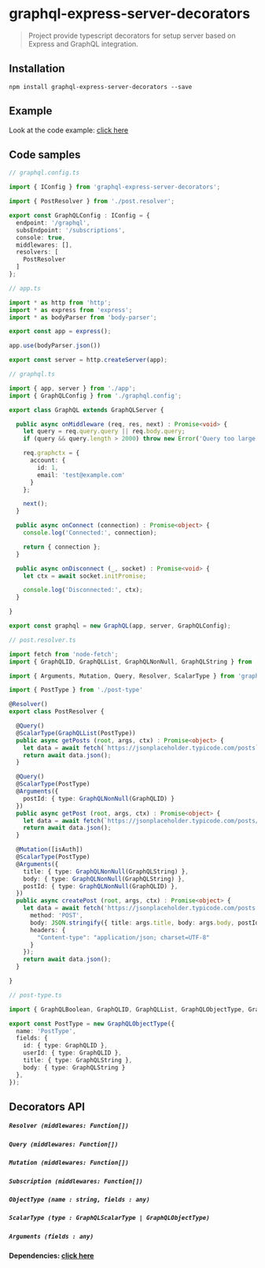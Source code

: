 graphql-express-server-decorators
===

> Project provide typescript decorators for setup server based on Express and GraphQL integration.

## Installation
```
npm install graphql-express-server-decorators --save
```
## Example
Look at the code example: [click here](https://github.com/boski-src/graphql-express-server-decorators/tree/master/example)

## Code samples
```typescript
// graphql.config.ts

import { IConfig } from 'graphql-express-server-decorators';

import { PostResolver } from './post.resolver';

export const GraphQLConfig : IConfig = {
  endpoint: '/graphql',
  subsEndpoint: '/subscriptions',
  console: true,
  middlewares: [],
  resolvers: [
    PostResolver
  ]
};
```
```typescript
// app.ts

import * as http from 'http';
import * as express from 'express';
import * as bodyParser from 'body-parser';

export const app = express();

app.use(bodyParser.json())

export const server = http.createServer(app);

```

```typescript
// graphql.ts

import { app, server } from './app';
import { GraphQLConfig } from './graphql.config';

export class GraphQL extends GraphQLServer {

  public async onMiddleware (req, res, next) : Promise<void> {
    let query = req.query.query || req.body.query;
    if (query && query.length > 2000) throw new Error('Query too large.');

    req.graphctx = {
      account: {
        id: 1,
        email: 'test@example.com'
      }
    };

    next();
  }

  public async onConnect (connection) : Promise<object> {
    console.log('Connected:', connection);

    return { connection };
  }

  public async onDisconnect (_, socket) : Promise<void> {
    let ctx = await socket.initPromise;

    console.log('Disconnected:', ctx);
  }

}

export const graphql = new GraphQL(app, server, GraphQLConfig);
```
```typescript
// post.resolver.ts

import fetch from 'node-fetch';
import { GraphQLID, GraphQLList, GraphQLNonNull, GraphQLString } from 'graphql';

import { Arguments, Mutation, Query, Resolver, ScalarType } from 'graphql-express-server-decorators';

import { PostType } from './post-type'

@Resolver()
export class PostResolver {

  @Query()
  @ScalarType(GraphQLList(PostType))
  public async getPosts (root, args, ctx) : Promise<object> {
    let data = await fetch(`https://jsonplaceholder.typicode.com/posts`);
    return await data.json();
  }

  @Query()
  @ScalarType(PostType)
  @Arguments({
    postId: { type: GraphQLNonNull(GraphQLID) }
  })
  public async getPost (root, args, ctx) : Promise<object> {
    let data = await fetch(`https://jsonplaceholder.typicode.com/posts/${args.postId}`);
    return await data.json();
  }

  @Mutation([isAuth])
  @ScalarType(PostType)
  @Arguments({
    title: { type: GraphQLNonNull(GraphQLString) },
    body: { type: GraphQLNonNull(GraphQLString) },
    postId: { type: GraphQLNonNull(GraphQLID) },
  })
  public async createPost (root, args, ctx) : Promise<object> {
    let data = await fetch('https://jsonplaceholder.typicode.com/posts', {
      method: 'POST',
      body: JSON.stringify({ title: args.title, body: args.body, postId: args.postId }),
      headers: {
        "Content-type": "application/json; charset=UTF-8"
      }
    });
    return await data.json();
  }

}
```
```typescript
// post-type.ts

import { GraphQLBoolean, GraphQLID, GraphQLList, GraphQLObjectType, GraphQLString } from 'graphql';

export const PostType = new GraphQLObjectType({
  name: 'PostType',
  fields: {
    id: { type: GraphQLID },
    userId: { type: GraphQLID },
    title: { type: GraphQLString },
    body: { type: GraphQLString }
  },
});
```

## Decorators API

##### `Resolver (middlewares: Function[])`

##### `Query (middlewares: Function[])`

##### `Mutation (middlewares: Function[])`

##### `Subscription (middlewares: Function[])`

##### `ObjectType (name : string, fields : any)`

##### `ScalarType (type : GraphQLScalarType | GraphQLObjectType)`

##### `Arguments (fields : any)`

#### Dependencies: [click here](https://github.com/boski-src/express-server-decorators/network/dependencies)
